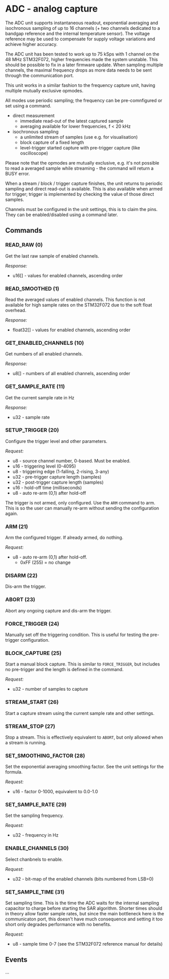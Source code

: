 # ADC - analog capture

The ADC unit supports instantaneous readout, exponential averaging and isochronous
sampling of up to 16 channels (+ two channels dedicated to a bandgap reference and the
internal temperature sensor). The voltage reference may be used to compensate for supply
voltage variations and achieve higher accuracy.

The ADC unit has been tested to work up to 75 kSps with 1 channel on the 48 MHz
STM32F072, higher frequencies made the system unstable. This should be possible to fix
in a later firmware update. When sampling multiple channels, the maximal frequency
drops as more data needs to be sent through the communication port.

This unit works in a similar fashion to the frequency capture unit, having multiple
mutually exclusive opmodes.

All modes use periodic sampling; the frequency can be pre-comnfigured or set using
a command.

- direct measurement
  - immediate read-out of the latest captured sample
  - averaging available for lower frequencies, f < 20 kHz
- isochronous sampling
  - a unlimited stream of samples (use e.g. for visualisation)
  - block capture of a fixed length
  - level-trigger started capture with pre-trigger capture (like oscilloscope)

Please note that the opmodes are mutually exclusive, e.g. it's not possible
to read a averaged sample while streaming - the command will return a BUSY error.

When a stream / block / trigger capture finishes, the unit returns to periodic sampling and direct read-out is available. This is also available when armed for trigger; trigger is implemented by checking the value of those direct samples.

Channels must be configured in the unit settings, this is to claim the pins. They can be enabled/disabled using a command later.

## Commands

### READ_RAW (0)
Get the last raw sample of enabled channels.

*Response:*
- u16[] - values for enabled channels, ascending order

### READ_SMOOTHED (1)
Read the averaged values of enabled channels.
This function is not available for high sample rates on the STM32F072 due to the soft
float overhead.

*Response:*
- float32[] - values for enabled channels, ascending order

### GET_ENABLED_CHANNELS (10)
Get numbers of all enabled channels.

*Response:*
- u8[] - numbers of all enabled channels, ascending order

### GET_SAMPLE_RATE (11)
Get the current sample rate in Hz

*Response:*
- u32 - sample rate

### SETUP_TRIGGER (20)
Configure the trigger level and other parameters.

*Request:*
- u8 - source channel number, 0-based. Must be enabled.
- u16 - triggering level (0-4095)
- u8 - triggering edge (1-falling, 2-rising, 3-any)
- u32 - pre-trigger capture length (samples)
- u32 - post-trigger capture length (samples)
- u16 - hold-off time (milliseconds)
- u8 - auto re-arm (0,1) after hold-off

The trigger is not armed, only configured. Use the `ARM` command to arm.
This is so the user can manually re-arm without sending the configuration again.

### ARM (21)
Arm the configured trigger. If already armed, do nothing.

*Request:*
- u8 - auto re-arm (0,1) after hold-off.
  - 0xFF (255) = no change

### DISARM (22)
Dis-arm the trigger.

### ABORT (23)
Abort any ongoing capture and dis-arm the trigger.

### FORCE_TRIGGER (24)
Manually set off the triggering condition. This is useful for testing the pre-trigger
configuration.

### BLOCK_CAPTURE (25)
Start a manual block capture. This is similar to `FORCE_TRIGGER`, but includes no pre-trigger and the length is defined in the command.

*Request:*
- u32 - number of samples to capture

### STREAM_START (26)
Start a capture stream using the current sample rate and other settings.

### STREAM_STOP (27)
Stop a stream. This is effectively equivalent to `ABORT`, but only allowed when
a stream is running.

### SET_SMOOTHING_FACTOR (28)
Set the exponential averaging smoothing factor.
See the unit settings for the formula.

*Request:*
- u16 - factor 0-1000, equivalent to 0.0-1.0

### SET_SAMPLE_RATE (29)
Set the sampling frequency.

*Request:*
- u32 - frequency in Hz

### ENABLE_CHANNELS (30)
Select chanbnels to enable.

*Request:*
- u32 - bit-map of the enabled channels (bits numbered from LSB=0)

### SET_SAMPLE_TIME (31)
Set sampling time. This is the time the ADC waits for the internal sampling capacitor
to charge before starting the SAR algorithm. Shorter times should in theory allow faster
sample rates, but since the main bottleneck here is the communicaton port, this doesn't
have much consequence and setting it too short only degrades performance with no
benefits.

*Request:*
- u8 - sample time 0-7 (see the STM32F072 reference manual for details)

## Events

...
